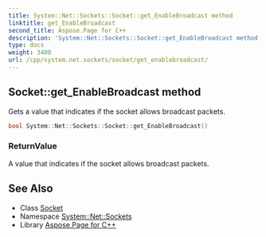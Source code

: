 ```yaml
---
title: System::Net::Sockets::Socket::get_EnableBroadcast method
linktitle: get_EnableBroadcast
second_title: Aspose.Page for C++
description: 'System::Net::Sockets::Socket::get_EnableBroadcast method. Gets a value that indicates if the socket allows broadcast packets in C++.'
type: docs
weight: 3400
url: /cpp/system.net.sockets/socket/get_enablebroadcast/
---
```

## Socket::get_EnableBroadcast method


Gets a value that indicates if the socket allows broadcast packets.

```cpp
bool System::Net::Sockets::Socket::get_EnableBroadcast()
```


### ReturnValue

A value that indicates if the socket allows broadcast packets.

## See Also

* Class [Socket](../)
* Namespace [System::Net::Sockets](../../)
* Library [Aspose.Page for C++](../../../)
